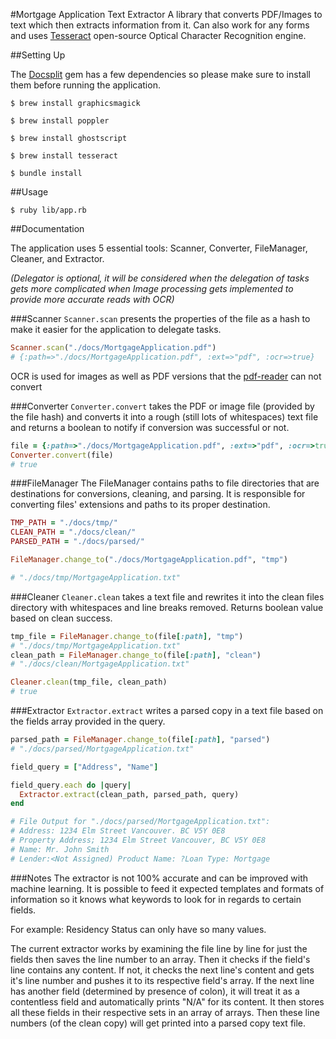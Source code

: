 #Mortgage Application Text Extractor
A library that converts PDF/Images to text which then extracts information from it. Can also work for any forms and uses [Tesseract](https://github.com/tesseract-ocr/tesseract) open-source Optical Character Recognition engine.

##Setting Up

The [Docsplit](https://documentcloud.github.io/docsplit/) gem has a few dependencies so please make sure to install them before running the application.

`$ brew install graphicsmagick`

`$ brew install poppler`

`$ brew install ghostscript`

`$ brew install tesseract`

`$ bundle install`

##Usage

`$ ruby lib/app.rb`

##Documentation

The application uses 5 essential tools: Scanner, Converter, FileManager, Cleaner, and Extractor.

*(Delegator is optional, it will be considered when the delegation of tasks gets more complicated when Image processing gets implemented to provide more accurate reads with OCR)*

###Scanner
`Scanner.scan` presents the properties of the file as a hash to make it easier for the application to delegate tasks.
```ruby
Scanner.scan("./docs/MortgageApplication.pdf")
# {:path=>"./docs/MortgageApplication.pdf", :ext=>"pdf", :ocr=>true}
```
OCR is used for images as well as PDF versions that the [pdf-reader](https://github.com/yob/pdf-reader) can not convert

###Converter
`Converter.convert` takes the PDF or image file (provided by the file hash) and converts it into a rough (still lots of whitespaces) text file and returns a boolean to notify if conversion was successful or not.
```ruby
file = {:path=>"./docs/MortgageApplication.pdf", :ext=>"pdf", :ocr=>true}
Converter.convert(file)
# true
```

###FileManager
The FileManager contains paths to file directories that are destinations for conversions, cleaning, and parsing. It is responsible for converting files' extensions and paths to its proper destination.
```ruby
TMP_PATH = "./docs/tmp/"
CLEAN_PATH = "./docs/clean/"
PARSED_PATH = "./docs/parsed/"

FileManager.change_to("./docs/MortgageApplication.pdf", "tmp")

# "./docs/tmp/MortgageApplication.txt"
```
###Cleaner
`Cleaner.clean` takes a text file and rewrites it into the clean files directory with whitespaces and line breaks removed. Returns boolean value based on clean success.
```ruby
tmp_file = FileManager.change_to(file[:path], "tmp")
# "./docs/tmp/MortgageApplication.txt"
clean_path = FileManager.change_to(file[:path], "clean")
# "./docs/clean/MortgageApplication.txt"

Cleaner.clean(tmp_file, clean_path)
# true
```

###Extractor
`Extractor.extract` writes a parsed copy in a text file based on the fields array provided in the query.
```ruby
parsed_path = FileManager.change_to(file[:path], "parsed")
# "./docs/parsed/MortgageApplication.txt"

field_query = ["Address", "Name"]

field_query.each do |query|
  Extractor.extract(clean_path, parsed_path, query)
end

# File Output for "./docs/parsed/MortgageApplication.txt":
# Address: 1234 Elm Street Vancouver. BC V5Y 0E8
# Property Address; 1234 Elm Street Vancouver, BC V5Y 0E8
# Name: Mr. John Smith
# Lender:<Not Assigned) Product Name: ?Loan Type: Mortgage
```
###Notes
The extractor is not 100% accurate and can be improved with machine learning. It is possible to feed it expected templates and formats of information so it knows what keywords to look for in regards to certain fields.

For example: Residency Status can only have so many values.

The current extractor works by examining the file line by line for just the fields then saves the line number to an array. Then it checks if the field's line contains any content. If not, it checks the next line's content and gets it's line number and pushes it to its respective field's array. If the next line has another field (determined by presence of colon), it will treat it as a contentless field and automatically prints "N/A" for its content. It then stores all these fields in their respective sets in an array of arrays. Then these line numbers (of the clean copy) will get printed into a parsed copy text file.
